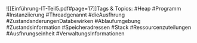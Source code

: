 
![[Einführung-IT-Teil5.pdf#page=17]]Tags & Topics:
   #Heap
   #Programm
   #Instanziierung
   #Threadgenannt
   #dieAusfhrung
   #ZustandsnderungenDatabewirken
   #Ablaufumgebung
   #Zustandsinformation
   #Speicheradressen
   #Stack
   #Ressourcenzuteilungen
   #Ausfhrungseinheit
   #VerwaltungsInformationen